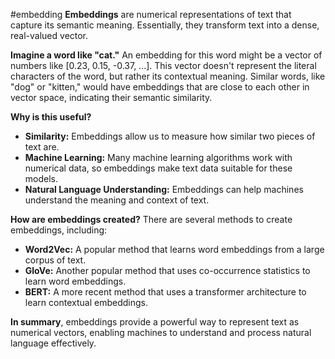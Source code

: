 #embedding 
**Embeddings** are numerical representations of text that capture its semantic meaning. Essentially, they transform text into a dense, real-valued vector.

**Imagine a word like "cat."** An embedding for this word might be a vector of numbers like [0.23, 0.15, -0.37, ...]. This vector doesn't represent the literal characters of the word, but rather its contextual meaning. Similar words, like "dog" or "kitten," would have embeddings that are close to each other in vector space, indicating their semantic similarity.

**Why is this useful?**

- **Similarity:** Embeddings allow us to measure how similar two pieces of text are.
- **Machine Learning:** Many machine learning algorithms work with numerical data, so embeddings make text data suitable for these models.
- **Natural Language Understanding:** Embeddings can help machines understand the meaning and context of text.

**How are embeddings created?** There are several methods to create embeddings, including:

- **Word2Vec:** A popular method that learns word embeddings from a large corpus of text.
- **GloVe:** Another popular method that uses co-occurrence statistics to learn word embeddings.
- **BERT:** A more recent method that uses a transformer architecture to learn contextual embeddings.

**In summary**, embeddings provide a powerful way to represent text as numerical vectors, enabling machines to understand and process natural language effectively.